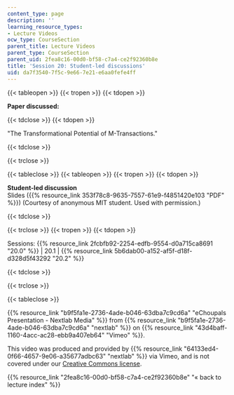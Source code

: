 ```yaml
---
content_type: page
description: ''
learning_resource_types:
- Lecture Videos
ocw_type: CourseSection
parent_title: Lecture Videos
parent_type: CourseSection
parent_uid: 2fea8c16-00d0-bf58-c7a4-ce2f92360b8e
title: 'Session 20: Student-led discussions'
uid: da7f3540-7f5c-9e66-7e21-e6aa0fefe4ff
---
```


{{< tableopen >}}
{{< tropen >}}
{{< tdopen >}}


**Paper discussed:**


{{< tdclose >}}
{{< tdopen >}}


"The Transformational Potential of M-Transactions."


{{< tdclose >}}

{{< trclose >}}

{{< tableclose >}}
{{< tableopen >}}
{{< tropen >}}
{{< tdopen >}}


**Student-led discussion**  
Slides ({{% resource_link 353f78c8-9635-7557-61e9-f4851420e103 "PDF" %}}) (Courtesy of anonymous MIT student. Used with permission.)


{{< tdclose >}}

{{< trclose >}}
{{< tropen >}}
{{< tdopen >}}


Sessions: {{% resource_link 2fcbfb92-2254-edfb-9554-d0a715ca8691 "20.0" %}} | 20.1 | {{% resource_link 5b6dab00-a152-af5f-d18f-d328d5f43292 "20.2" %}}


{{< tdclose >}}

{{< trclose >}}

{{< tableclose >}}

{{% resource_link "b9f5fa1e-2736-4ade-b046-63dba7c9cd6a" "eChoupals Presentation - Nextlab Media" %}} from {{% resource_link "b9f5fa1e-2736-4ade-b046-63dba7c9cd6a" "nextlab" %}} on {{% resource_link "43d4baff-1160-4acc-ac28-ebb9a407eb64" "Vimeo" %}}.

This video was produced and provided by {{% resource_link "64133ed4-0f66-4657-9e06-a35677adbc63" "nextlab" %}} via Vimeo, and is not covered under our [Creative Commons license](/terms/#cc).

{{% resource_link "2fea8c16-00d0-bf58-c7a4-ce2f92360b8e" "« back to lecture index" %}}